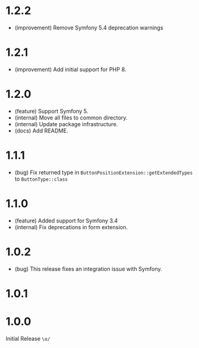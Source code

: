 1.2.2
=====

*   (improvement) Remove Symfony 5.4 deprecation warnings


1.2.1
=====

*   (improvement) Add initial support for PHP 8.


1.2.0
=====

*   (feature) Support Symfony 5.
*   (internal) Move all files to common directory.
*   (internal) Update package infrastructure.
*   (docs) Add README.


1.1.1
=====

*   (bug) Fix returned type in `ButtonPositionExtension::getExtendedTypes` to `ButtonType::class` 


1.1.0
=====

*   (feature) Added support for Symfony 3.4
*   (internal) Fix deprecations in form extension.


1.0.2
=====

*   (bug) This release fixes an integration issue with Symfony.


1.0.1
=====


1.0.0
=====

Initial Release `\o/`
